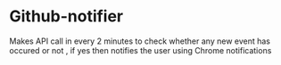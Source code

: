 # Github-notifier

Makes API call in every 2 minutes to check whether any new event has occured or not , if yes then notifies the user using Chrome notifications
